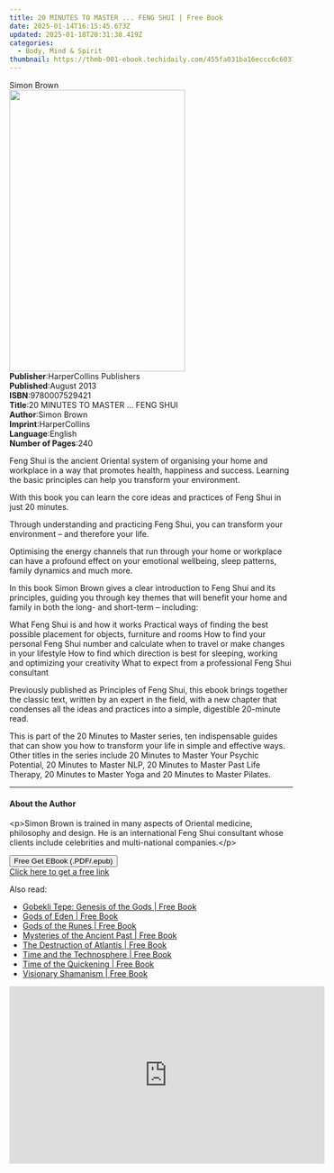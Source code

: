 ```yaml
---
title: 20 MINUTES TO MASTER ... FENG SHUI | Free Book
date: 2025-01-14T16:15:45.673Z
updated: 2025-01-18T20:31:30.419Z
categories:
  - Body, Mind & Spirit
thumbnail: https://thmb-001-ebook.techidaily.com/455fa031ba16eccc6c60377585ca84489f8a3e30e43191f512f8d1af9c59f806.jpg
---
```

<main id="book-container">
  <div class="flex flex-col">
    <div class="book-brief flex-1 py-6 px-4 sm:p-6 md:py-10 md:px-8">
      <!-- brief-->
      <div class="book-brief-main">Simon Brown</div>
    </div>
    <div
      class="book-meta-info flex-1 grid gap-4 col-start-1 col-end-3 row-start-1 sm:mb-6 sm:grid-cols-4 lg:gap-6 lg:col-start-2 lg:row-end-6 lg:row-span-6 lg:mb-0"
    >
      <div
        class="book-meta-info-left place-content-center mt-4 p-4 text-sm leading-6 col-start-2 col-span-2 dark:text-slate-400"
      >
        <img
          class="w-full h-500 object-cover rounded-lg sm:h-255 sm:col-span-2 lg:col-span-full"
          src="https://img-001-ebook.techidaily.com/09ddd8a675bd76df06b7fd63d62159be55ef0511298ee30256261e111d6a16b2.jpg"
          alt=""
          width="312"
          height="500"
        />
      </div>
      <div
        class="book-meta-info-right mt-2 col-start-1 row-start-2 col-span-3 self-center"
      >
        <!-- meta data  -->
        <div class="flex flex-col px-4 md:px-8">
          <div class="flex-1">
            <strong>Publisher</strong>:<span class="px-2"
              >HarperCollins Publishers</span
            >
          </div>
          <div class="flex-1">
            <strong>Published</strong>:<span class="px-2">August 2013</span>
          </div>
          <div class="flex-1">
            <strong>ISBN</strong>:<span class="px-2">9780007529421</span>
          </div>
          <div class="flex-1">
            <strong>Title</strong>:<span class="px-2"
              >20 MINUTES TO MASTER ... FENG SHUI</span
            >
          </div>
          <div class="flex-1">
            <strong>Author</strong>:<span class="px-2">Simon Brown</span>
          </div>
          <div class="flex-1">
            <strong>Imprint</strong>:<span class="px-2">HarperCollins</span>
          </div>
          <div class="flex-1">
            <strong>Language</strong>:<span class="px-2">English</span>
          </div>
          <div class="flex-1">
            <strong>Number of Pages</strong>:<span class="px-2">240</span>
          </div>
        </div>
      </div>
    </div>
    <div class="book-description flex-1 py-6 px-4 sm:p-6 md:py-10 md:px-8">
      <div class="book-description-main">
        <div accordion-content="" id="description">
          <p>
            Feng Shui is the ancient Oriental system of organising your home and
            workplace in a way that promotes health, happiness and success.
            Learning the basic principles can help you transform your
            environment.
          </p>
          <p>
            With this book you can learn the core ideas and practices of Feng
            Shui in just 20 minutes.
          </p>
          <p>
            Through understanding and practicing Feng Shui, you can transform
            your environment – and therefore your life.
          </p>
          <p>
            Optimising the energy channels that run through your home or
            workplace can have a profound effect on your emotional wellbeing,
            sleep patterns, family dynamics and much more.
          </p>
          <p>
            In this book Simon Brown gives a clear introduction to Feng Shui and
            its principles, guiding you through key themes that will benefit
            your home and family in both the long- and short-term – including:
          </p>
          What Feng Shui is and how it works Practical ways of finding the best
          possible placement for objects, furniture and rooms How to find your
          personal Feng Shui number and calculate when to travel or make changes
          in your lifestyle How to find which direction is best for sleeping,
          working and optimizing your creativity What to expect from a
          professional Feng Shui consultant
          <p>
            Previously published as Principles of Feng Shui, this ebook brings
            together the classic text, written by an expert in the field, with a
            new chapter that condenses all the ideas and practices into a
            simple, digestible 20-minute read.
          </p>
          <p>
            This is part of the 20 Minutes to Master series, ten indispensable
            guides that can show you how to transform your life in simple and
            effective ways. Other titles in the series include 20 Minutes to
            Master Your Psychic Potential, 20 Minutes to Master NLP, 20 Minutes
            to Master Past Life Therapy, 20 Minutes to Master Yoga and 20
            Minutes to Master Pilates.
          </p>
        </div>
        <div class="accordion-fader"></div>
      </div>
    </div>
    <div class="book-excerpts flex-1 py-6 px-4 sm:p-6 md:py-10 md:px-8">
      <!-- excerpts-->
      <div class="book-excerpts-main">
        <hr />
        <h4 class="placeholder placeholder-heading">
          <span>About the Author</span>
        </h4>
        <p>
          &lt;p&gt;Simon Brown is trained in many aspects of Oriental medicine,
          philosophy and design. He is an international Feng Shui consultant
          whose clients include celebrities and multi-national
          companies.&lt;/p&gt;
        </p>
      </div>
    </div>
    <div
      class="book-about-author flex-1 py-6 px-4 sm:p-6 md:py-10 md:px-8"
    ></div>
    <div class="book-free-get flex-1 py-6 px-4 sm:p-6 md:py-10 md:px-8">
      <button
        id="btn-free-get"
        class="bg-blue-500 hover:bg-blue-700 text-white font-bold py-2 px-4 rounded"
      >
        Free Get EBook (.PDF/.epub)
      </button>
      <div id="countdown-display" class="px-2 text-lg mt-2"></div>
      <a
        id="free-link"
        class="hidden bg-blue-500 hover:bg-blue-700 text-white font-bold py-2 px-4 rounded"
        href="https://www.ebooks.com/en-us/book/2212382/20-minutes-to-master-feng-shui/simon-brown/"
        target="_blank"
        >Click here to get a free link</a
      >
    </div>
    <script>
      let countdownTime = 0;
      let countdownInterval = null;
      document
        .getElementById('btn-free-get')
        .addEventListener('click', startCountdown);
      function startCountdown() {
        countdownTime = new Date().getTime() + 60000 * 3;
        countdownInterval = setInterval(updateCountdown, 1000);
        document.getElementById('btn-free-get').disabled = true;
        document
          .getElementById('btn-free-get')
          .classList.add('bg-gray-500', 'cursor-not-allowed');
      }
      function updateCountdown() {
        let currentTime = new Date().getTime();
        let timeLeft = countdownTime - currentTime;
        let secondsLeft = Math.floor(timeLeft / 1000);
        document.getElementById('countdown-display').innerHTML =
          `Remaining time: ${secondsLeft} seconds.`;
        if (secondsLeft <= 0) {
          clearInterval(countdownInterval);
          document.getElementById('btn-free-get').classList.add('hidden');
          document.getElementById('free-link').classList.remove('hidden');
          document.getElementById('countdown-display').innerHTML = '';
        }
      }
    </script>
  </div>
</main>

<ins class="adsbygoogle"
      style="display:block"
      data-ad-client="ca-pub-7571918770474297"
      data-ad-slot="8358498916"
      data-ad-format="auto"
      data-full-width-responsive="true"></ins>
    

<span class="atpl-alsoreadstyle">Also read:</span>
<div><ul>
<li><a href="https://novels-ebooks.techidaily.com/95782324-9781591438359-gobekli-tepe-genesis-of-the-gods/"><u>Gobekli Tepe: Genesis of the Gods | Free Book</u></a></li>
<li><a href="https://novels-ebooks.techidaily.com/95782323-9781591438526-gods-of-eden/"><u>Gods of Eden | Free Book</u></a></li>
<li><a href="https://novels-ebooks.techidaily.com/95782325-9781591439585-gods-of-the-runes/"><u>Gods of the Runes | Free Book</u></a></li>
<li><a href="https://novels-ebooks.techidaily.com/95782319-9781591438052-mysteries-of-the-ancient-past/"><u>Mysteries of the Ancient Past | Free Book</u></a></li>
<li><a href="https://novels-ebooks.techidaily.com/95782316-9781591439257-the-destruction-of-atlantis/"><u>The Destruction of Atlantis | Free Book</u></a></li>
<li><a href="https://novels-ebooks.techidaily.com/95782322-9781591438731-time-and-the-technosphere/"><u>Time and the Technosphere | Free Book</u></a></li>
<li><a href="https://novels-ebooks.techidaily.com/95782318-9781591439752-time-of-the-quickening/"><u>Time of the Quickening | Free Book</u></a></li>
<li><a href="https://novels-ebooks.techidaily.com/95782320-9781591439394-visionary-shamanism/"><u>Visionary Shamanism | Free Book</u></a></li>
</ul></div>

<!-- affiliate ads begin -->
<iframe width="560" height="315" src="https://www.youtube.com/embed/S0b9szh8vEk?si=NlGzpJ6MN_SJNk5A" title="YouTube video player" frameborder="0" allow="accelerometer; autoplay; clipboard-write; encrypted-media; gyroscope; picture-in-picture; web-share" referrerpolicy="strict-origin-when-cross-origin" allowfullscreen></iframe>
<!-- affiliate ads end -->

